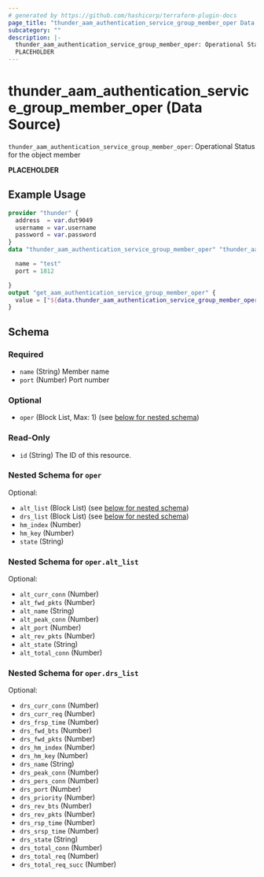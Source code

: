 ```yaml
---
# generated by https://github.com/hashicorp/terraform-plugin-docs
page_title: "thunder_aam_authentication_service_group_member_oper Data Source - terraform-provider-thunder"
subcategory: ""
description: |-
  thunder_aam_authentication_service_group_member_oper: Operational Status for the object member
  PLACEHOLDER
---
```


# thunder_aam_authentication_service_group_member_oper (Data Source)

`thunder_aam_authentication_service_group_member_oper`: Operational Status for the object member

__PLACEHOLDER__

## Example Usage

```terraform
provider "thunder" {
  address  = var.dut9049
  username = var.username
  password = var.password
}
data "thunder_aam_authentication_service_group_member_oper" "thunder_aam_authentication_service_group_member_oper" {

  name = "test"
  port = 1812

}
output "get_aam_authentication_service_group_member_oper" {
  value = ["${data.thunder_aam_authentication_service_group_member_oper.thunder_aam_authentication_service_group_member_oper}"]
}
```

<!-- schema generated by tfplugindocs -->
## Schema

### Required

- `name` (String) Member name
- `port` (Number) Port number

### Optional

- `oper` (Block List, Max: 1) (see [below for nested schema](#nestedblock--oper))

### Read-Only

- `id` (String) The ID of this resource.

<a id="nestedblock--oper"></a>
### Nested Schema for `oper`

Optional:

- `alt_list` (Block List) (see [below for nested schema](#nestedblock--oper--alt_list))
- `drs_list` (Block List) (see [below for nested schema](#nestedblock--oper--drs_list))
- `hm_index` (Number)
- `hm_key` (Number)
- `state` (String)

<a id="nestedblock--oper--alt_list"></a>
### Nested Schema for `oper.alt_list`

Optional:

- `alt_curr_conn` (Number)
- `alt_fwd_pkts` (Number)
- `alt_name` (String)
- `alt_peak_conn` (Number)
- `alt_port` (Number)
- `alt_rev_pkts` (Number)
- `alt_state` (String)
- `alt_total_conn` (Number)


<a id="nestedblock--oper--drs_list"></a>
### Nested Schema for `oper.drs_list`

Optional:

- `drs_curr_conn` (Number)
- `drs_curr_req` (Number)
- `drs_frsp_time` (Number)
- `drs_fwd_bts` (Number)
- `drs_fwd_pkts` (Number)
- `drs_hm_index` (Number)
- `drs_hm_key` (Number)
- `drs_name` (String)
- `drs_peak_conn` (Number)
- `drs_pers_conn` (Number)
- `drs_port` (Number)
- `drs_priority` (Number)
- `drs_rev_bts` (Number)
- `drs_rev_pkts` (Number)
- `drs_rsp_time` (Number)
- `drs_srsp_time` (Number)
- `drs_state` (String)
- `drs_total_conn` (Number)
- `drs_total_req` (Number)
- `drs_total_req_succ` (Number)


